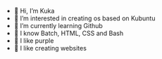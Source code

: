 - 👋 Hi, I’m Kuka
- 👀 I’m interested in creating os based on Kubuntu
- 🌱 I’m currently learning Github
- 🐧 I know Batch, HTML, CSS and Bash
- 💜 I like purple
- 📃 I like creating websites
